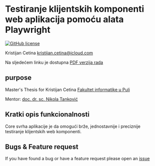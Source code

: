 # Testiranje klijentskih komponenti web aplikacija pomoću alata Playwright

[![GitHub license](https://img.shields.io/github/license/srggrs/assign-one-project-github-action.svg)][license]

[license]: https://github.com/KristijanCetina/payingCustomer/blob/main/LICENSE

Kristijan Cetina <kristijan.cetina@icloud.com>

Na sljedećem linku je dostupna [PDF verzija rada](https://github.com/KristijanCetina/jsTesting/blob/master/report/DiplomskiRad-KristijanCetina.pdf)

## purpose

Master's Thesis for Kristijan Cetina
[Fakultet informatike u Puli](https://fipu.unipu.hr/)

Mentor: [doc. dr. sc. Nikola Tanković](https://ntankovic.unipu.hr/)

## Kratki opis funkcionalnosti

Core svrha aplikacije je da omogući brže, jednostavnije i preciznije testiranje klijentskih web komponenti.

## Bugs & Feature request

If you have found a bug or have a feature request please open an [issue](https://github.com/KristijanCetina/jsTesting/issues)

